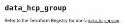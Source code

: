# `data_hcp_group`

Refer to the Terraform Registry for docs: [`data_hcp_group`](https://registry.terraform.io/providers/hashicorp/hcp/0.106.0/docs/data-sources/group).

